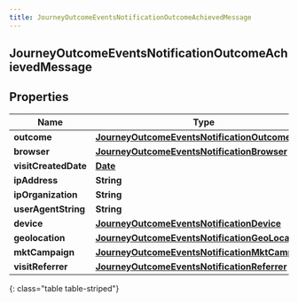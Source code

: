 ```yaml
---
title: JourneyOutcomeEventsNotificationOutcomeAchievedMessage
---
```


## JourneyOutcomeEventsNotificationOutcomeAchievedMessage

## Properties

| Name                 | Type                                                                                                                   | Description | Notes      |
| -------------------- | ---------------------------------------------------------------------------------------------------------------------- | ----------- | ---------- |
| **outcome**          | <!----><!---->[**JourneyOutcomeEventsNotificationOutcome**](JourneyOutcomeEventsNotificationOutcome.md)<!---->         |             | [optional] |
| **browser**          | <!----><!---->[**JourneyOutcomeEventsNotificationBrowser**](JourneyOutcomeEventsNotificationBrowser.md)<!---->         |             | [optional] |
| **visitCreatedDate** | <!----><!---->[**Date**](Date.md)<!---->                                                                               |             | [optional] |
| **ipAddress**        | <!----><!---->**String**<!---->                                                                                        |             | [optional] |
| **ipOrganization**   | <!----><!---->**String**<!---->                                                                                        |             | [optional] |
| **userAgentString**  | <!----><!---->**String**<!---->                                                                                        |             | [optional] |
| **device**           | <!----><!---->[**JourneyOutcomeEventsNotificationDevice**](JourneyOutcomeEventsNotificationDevice.md)<!---->           |             | [optional] |
| **geolocation**      | <!----><!---->[**JourneyOutcomeEventsNotificationGeoLocation**](JourneyOutcomeEventsNotificationGeoLocation.md)<!----> |             | [optional] |
| **mktCampaign**      | <!----><!---->[**JourneyOutcomeEventsNotificationMktCampaign**](JourneyOutcomeEventsNotificationMktCampaign.md)<!----> |             | [optional] |
| **visitReferrer**    | <!----><!---->[**JourneyOutcomeEventsNotificationReferrer**](JourneyOutcomeEventsNotificationReferrer.md)<!---->       |             | [optional] |

{: class="table table-striped"}
